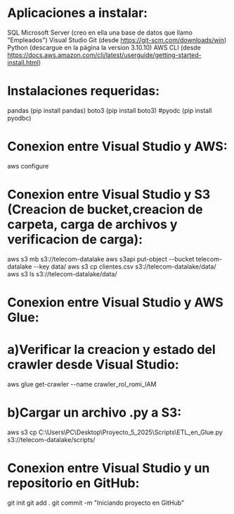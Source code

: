 # Aplicaciones a instalar: 
SQL Microsoft Server (creo en ella una base de datos que llamo "Empleados")
Visual Studio
Git (desde https://git-scm.com/downloads/win)
Python (descargue en la página la version 3.10.10)
AWS CLI (desde https://docs.aws.amazon.com/cli/latest/userguide/getting-started-install.html)

# Instalaciones requeridas:
pandas (pip install pandas)
boto3 (pip install boto3)
#pyodc (pip install pyodbc)

# Conexion entre Visual Studio y AWS:
aws configure

# Conexion entre Visual Studio y S3 (Creacion de bucket,creacion de carpeta, carga de archivos y verificacion de carga):
aws s3 mb s3://telecom-datalake
aws s3api put-object --bucket telecom-datalake --key data/
aws s3 cp clientes.csv s3://telecom-datalake/data/
aws s3 ls s3://telecom-datalake/data/

# Conexion entre Visual Studio y AWS Glue:
# a)Verificar la creacion y estado del crawler desde Visual Studio: 
aws glue get-crawler --name crawler_rol_romi_IAM
# b)Cargar un archivo .py a S3:
aws s3 cp C:\Users\PC\Desktop\Proyecto_5_2025\Scripts\ETL_en_Glue.py s3://telecom-datalake/scripts/

# Conexion entre Visual Studio y un repositorio en GitHub:
git init
git add .
git commit -m "Iniciando proyecto en GitHub"